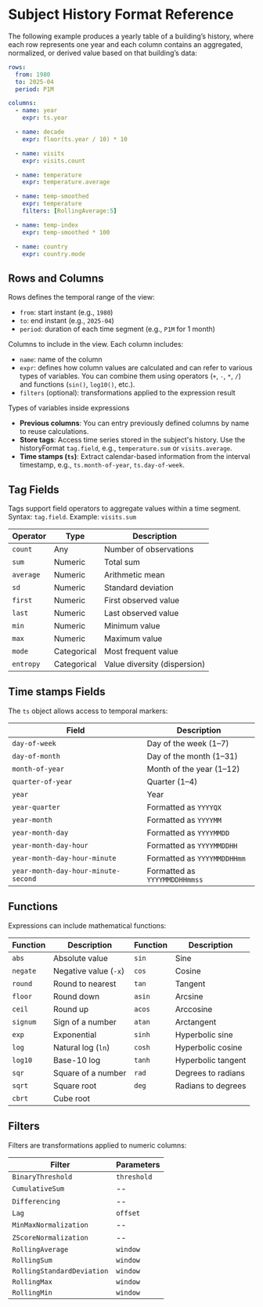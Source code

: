 # Subject History Format Reference

The following example produces a yearly table of a building’s history, where each row represents one year and each column contains an aggregated, normalized, or derived value based on that building’s data:

```yaml
rows:
  from: 1980
  to: 2025-04
  period: P1M

columns:
  - name: year
    expr: ts.year

  - name: decade
    expr: floor(ts.year / 10) * 10

  - name: visits
    expr: visits.count

  - name: temperature
    expr: temperature.average

  - name: temp-smoothed
    expr: temperature
    filters: [RollingAverage:5]

  - name: temp-index
    expr: temp-smoothed * 100

  - name: country
    expr: country.mode
```


## Rows and Columns
Rows defines the temporal range of the view:

- `from`: start instant (e.g., `1980`)
- `to`: end instant (e.g., `2025-04`)
- `period`: duration of each time segment (e.g., `P1M` for 1 month)

Columns to include in the view. Each column includes:

- `name`: name of the column
- `expr`: defines how column values are calculated and can refer to various types of variables. You can combine them using operators (`+`, `-`, `*`, `/`) and functions (`sin()`, `log10()`, etc.).
- `filters` (optional): transformations applied to the expression result

Types of variables inside expressions

- **Previous columns**: You can entry previously defined columns by name to reuse calculations.
- **Store tags**: Access time series stored in the subject's history. Use the historyFormat `tag.field`, e.g., `temperature.sum` or `visits.average`.
- **Time stamps (`ts`)**: Extract calendar-based information from the interval timestamp, e.g., `ts.month-of-year`, `ts.day-of-week`.

## Tag Fields

Tags support field operators to aggregate values within a time segment. Syntax: `tag.field`. Example: `visits.sum`

| Operator     | Type        | Description                         |
|--------------|-------------|-------------------------------------|
| `count`      | Any         | Number of observations              |
| `sum`        | Numeric     | Total sum                           |
| `average`    | Numeric     | Arithmetic mean                     |
| `sd`          | Numeric     | Standard deviation                  |
| `first`      | Numeric     | First observed value                |
| `last`       | Numeric     | Last observed value                 |
| `min`        | Numeric     | Minimum value                       |
| `max`        | Numeric     | Maximum value                       |
| `mode`       | Categorical | Most frequent value                 |
| `entropy`    | Categorical | Value diversity (dispersion)        |

## Time stamps Fields

The `ts` object allows access to temporal markers:

| Field                            | Description                        |
|----------------------------------|------------------------------------|
| `day-of-week`                    | Day of the week (1–7)              |
| `day-of-month`                   | Day of the month (1–31)            |
| `month-of-year`                  | Month of the year (1–12)           |
| `quarter-of-year`                | Quarter (1–4)                      |
| `year`                           | Year                               |
| `year-quarter`                   | Formatted as `YYYYQX`             |
| `year-month`                     | Formatted as `YYYYMM`             |
| `year-month-day`                 | Formatted as `YYYYMMDD`           |
| `year-month-day-hour`            | Formatted as `YYYYMMDDHH`         |
| `year-month-day-hour-minute`     | Formatted as `YYYYMMDDHHmm`       |
| `year-month-day-hour-minute-second` | Formatted as `YYYYMMDDHHmmss`  |

## Functions

Expressions can include mathematical functions:

| Function    | Description         | Function | Description             |
|-------------|---------------------|----------|-------------------------|
| `abs`       | Absolute value       | `sin`    | Sine                    |
| `negate`    | Negative value (`-x`) | `cos`    | Cosine                  |
| `round`     | Round to nearest     | `tan`    | Tangent                 |
| `floor`     | Round down           | `asin`   | Arcsine                 |
| `ceil`      | Round up             | `acos`   | Arccosine               |
| `signum`    | Sign of a number     | `atan`   | Arctangent              |
| `exp`       | Exponential          | `sinh`   | Hyperbolic sine         |
| `log`       | Natural log (`ln`)   | `cosh`   | Hyperbolic cosine       |
| `log10`     | Base-10 log          | `tanh`   | Hyperbolic tangent      |
| `sqr`       | Square of a number   | `rad`    | Degrees to radians      |
| `sqrt`      | Square root          | `deg`    | Radians to degrees      |
| `cbrt`      | Cube root            |          |                         |

## Filters

Filters are transformations applied to numeric columns:

| Filter                     | Parameters     |
|----------------------------|----------------|
| `BinaryThreshold`          | `threshold`    |
| `CumulativeSum`            | --             |
| `Differencing`             | --             |
| `Lag`                      | `offset`       |
| `MinMaxNormalization`      | --             |
| `ZScoreNormalization`      | --             |
| `RollingAverage`           | `window`       |
| `RollingSum`               | `window`       |
| `RollingStandardDeviation` | `window`       |
| `RollingMax`               | `window`       |
| `RollingMin`               | `window`       |



